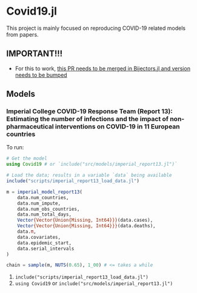 # Covid19.jl

This project is mainly focused on reproducing COVID-19 related models from papers.

## IMPORTANT!!!
- For this to work, [this PR needs to be merged in Bijectors.jl and version needs to be bumped](https://github.com/TuringLang/Bijectors.jl/pull/101)

## Models
### Imperial College COVID-19 Response Team (Report 13): Estimating the number of infections and the impact of non-pharmaceutical interventions on COVID-19 in 11 European countries
To run:
```julia
# Get the model
using Covid19 # or `include("src/models/imperial_report13.jl")`

# Load the data; results in a variable `data` being available
include("scripts/imperial_report13_load_data.jl")

m = imperial_model_report13(
    data.num_countries,
    data.num_impute,
    data.num_obs_countries,
    data.num_total_days,
    Vector{Vector{Union{Missing, Int64}}}(data.cases),
    Vector{Vector{Union{Missing, Int64}}}(data.deaths),
    data.π,
    data.covariates,
    data.epidemic_start,
    data.serial_intervals
)

chain = sample(m, NUTS(0.65), 1_00) # <= takes a while
```

1. `include("scripts/imperial_report13_load_data.jl")`
2. `using Covid19` or `include("src/models/imperial_report13.jl")`
